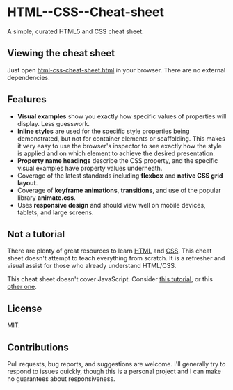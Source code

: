 # HTML--CSS--Cheat-sheet

A simple, curated HTML5 and CSS cheat sheet.

## Viewing the cheat sheet

Just open [html-css-cheat-sheet.html](https://acchou.github.io/html-css-cheat-sheet/html-css-cheat-sheet.html) in your browser. There are no external dependencies.

## Features

- **Visual examples** show you exactly how specific values of properties will display. Less guesswork.
- **Inline styles** are used for the specific style properties being demonstrated, but not for container elements or scaffolding. This makes it very easy to use the browser's inspector to see exactly how the style is applied and on which element to achieve the desired presentation.
- **Property name headings** describe the CSS property, and the specific visual examples have property values underneath.
- Coverage of the latest standards including **flexbox** and **native CSS grid layout**.
- Coverage of **keyframe animations**, **transitions**, and use of the popular library **animate.css**.
- Uses **responsive design** and should view well on mobile devices, tablets, and large screens.

## Not a tutorial

There are plenty of great resources to learn [HTML](https://developer.mozilla.org/en-US/docs/Web/HTML) and [CSS](https://developer.mozilla.org/en-US/docs/Web/CSS). This cheat sheet doesn't attempt to teach everything from scratch. It is a refresher and visual assist for those who already understand HTML/CSS.

This cheat sheet doesn't cover JavaScript. Consider [this tutorial](https://developer.mozilla.org/en-US/docs/Web/JavaScript), or this [other one](http://javascript.info/).

## License

MIT.

## Contributions

Pull requests, bug reports, and suggestions are welcome. I'll generally try to respond to issues quickly, though this is a personal project and I can make no guarantees about responsiveness.
